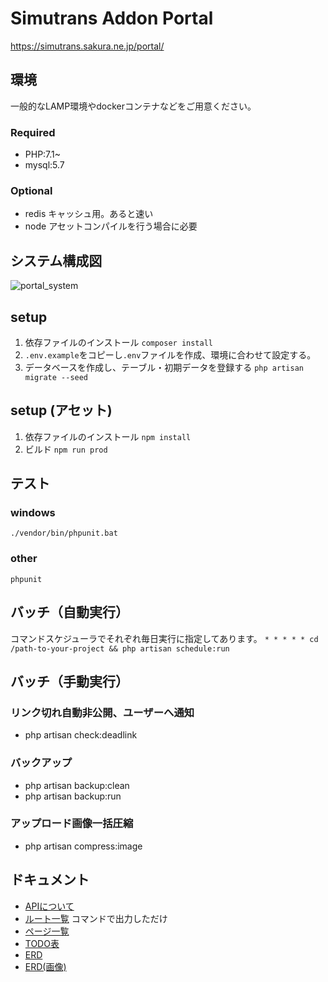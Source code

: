 # Simutrans Addon Portal

https://simutrans.sakura.ne.jp/portal/

## 環境

一般的なLAMP環境やdockerコンテナなどをご用意ください。

### Required

- PHP:7.1~
- mysql:5.7

### Optional

- redis キャッシュ用。あると速い
- node アセットコンパイルを行う場合に必要

## システム構成図

![portal_system](https://user-images.githubusercontent.com/15730241/61630404-98e09a00-acc2-11e9-871f-0d5810640f9b.png)

## setup

1. 依存ファイルのインストール `composer install`
2. `.env.example`をコピーし`.env`ファイルを作成、環境に合わせて設定する。
3. データベースを作成し、テーブル・初期データを登録する `php artisan migrate --seed`

## setup (アセット)

1. 依存ファイルのインストール `npm install`
2. ビルド `npm run prod`

## テスト

### windows
`./vendor/bin/phpunit.bat`
### other
`phpunit`


## バッチ（自動実行）
コマンドスケジューラでそれぞれ毎日実行に指定してあります。
`* * * * * cd /path-to-your-project && php artisan schedule:run`

## バッチ（手動実行）
### リンク切れ自動非公開、ユーザーへ通知

- php artisan check:deadlink

### バックアップ

- php artisan backup:clean
- php artisan backup:run

### アップロード画像一括圧縮

- php artisan compress:image

## ドキュメント
- [APIについて](./docs/api.md)
- [ルート一覧](./docs/routes.txt)
    コマンドで出力しただけ
- [ページ一覧](./docs/pages.md)
- [TODO表](./docs/todo.md)
- [ERD](./docs/erd.pu)
- [ERD(画像)](./docs/erd.png)
